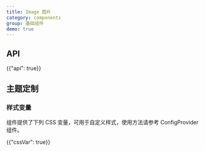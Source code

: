 ```yaml
---
title: Image 图片
category: components
group: 基础组件
demo: true
---
```


## API

{{"api": true}}

## 主题定制

### 样式变量

组件提供了下列 CSS 变量，可用于自定义样式，使用方法请参考 ConfigProvider 组件。

{{"cssVar": true}}
